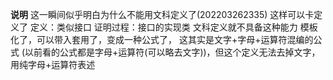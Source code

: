 **说明**
这一瞬间似乎明白为什么不能用文科定义了(202203262335)
这样可以卡定义了
定义：类似接口
证明过程：接口的实现类
文科定义就不具备这种能力
模板化了，可以带入套用了，变成一种公式了，
这其实是文字+字母+运算符混编的公式
(以前看的公式都是字母+运算符(可以略去文字))，但这个定义无法去掉文字，用纯字母+运算符表述
